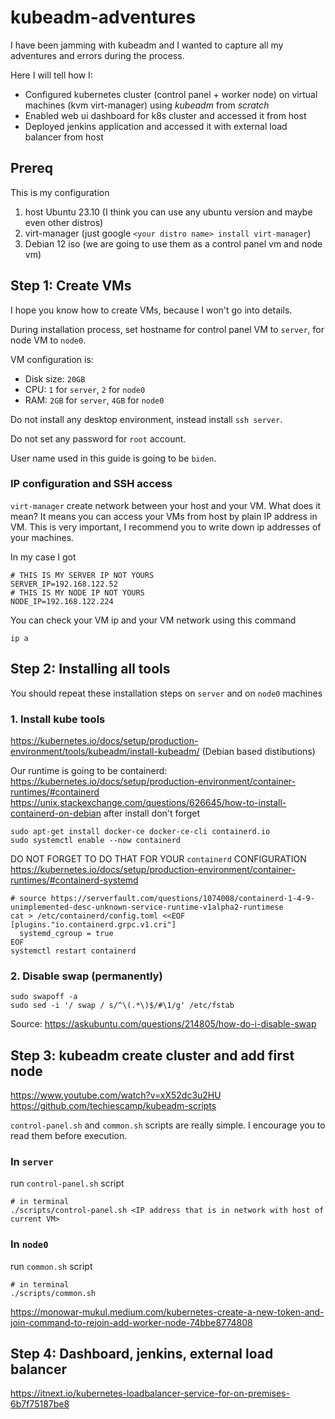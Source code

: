 # kubeadm-adventures

I have been jamming with kubeadm and I wanted to capture all my adventures and errors during the process. 

Here I will tell how I: 
- Configured kubernetes cluster (control panel + worker node) on virtual machines (kvm virt-manager) using *kubeadm* from *scratch*
- Enabled web ui dashboard for k8s cluster and accessed it from host
- Deployed jenkins application and accessed it with external load balancer from host 

## Prereq

This is my configuration
1. host Ubuntu 23.10 (I think you can use any ubuntu version and maybe even other distros)
2. virt-manager (just google `<your distro name> install virt-manager`)
3. Debian 12 iso (we are going to use them as a control panel vm and node vm)

## Step 1: Create VMs

I hope you know how to create VMs, because I won't go into details. 

During installation process, set hostname for control panel VM to `server`, for node VM to `node0`.

VM configuration is:
- Disk size: `20GB`
- CPU: `1` for `server`, `2` for `node0`
- RAM: `2GB` for `server`, `4GB` for `node0`

Do not install any desktop environment, instead install `ssh server`. 

Do not set any password for `root` account.

User name used in this guide is going to be `biden`.

### IP configuration and SSH access 

`virt-manager` create network between your host and your VM. What does it mean? It means you can access your VMs from host by plain IP address in VM. This is very important, I recommend you to write down ip addresses of your machines. 

In my case I got 
```
# THIS IS MY SERVER IP NOT YOURS
SERVER_IP=192.168.122.52
# THIS IS MY NODE IP NOT YOURS 
NODE_IP=192.168.122.224
```

You can check your VM ip and your VM network using this command 
```
ip a
```

## Step 2: Installing all tools

You should repeat these installation steps on `server` and on `node0` machines 


### 1. Install kube tools
https://kubernetes.io/docs/setup/production-environment/tools/kubeadm/install-kubeadm/ (Debian based distibutions)

Our runtime is going to be containerd: 
https://kubernetes.io/docs/setup/production-environment/container-runtimes/#containerd
https://unix.stackexchange.com/questions/626645/how-to-install-containerd-on-debian 
after install don't forget 
```
sudo apt-get install docker-ce docker-ce-cli containerd.io
sudo systemctl enable --now containerd
```

DO NOT FORGET TO DO THAT FOR YOUR `containerd` CONFIGURATION
https://kubernetes.io/docs/setup/production-environment/container-runtimes/#containerd-systemd
```
# source https://serverfault.com/questions/1074008/containerd-1-4-9-unimplemented-desc-unknown-service-runtime-v1alpha2-runtimese
cat > /etc/containerd/config.toml <<EOF
[plugins."io.containerd.grpc.v1.cri"]
  systemd_cgroup = true
EOF
systemctl restart containerd
```

### 2. Disable swap (permanently)

```
sudo swapoff -a  
sudo sed -i '/ swap / s/^\(.*\)$/#\1/g' /etc/fstab
```
Source: https://askubuntu.com/questions/214805/how-do-i-disable-swap

## Step 3: kubeadm create cluster and add first node
https://www.youtube.com/watch?v=xX52dc3u2HU
https://github.com/techiescamp/kubeadm-scripts

`control-panel.sh` and `common.sh` scripts are really simple. I encourage you to read them before execution.

### In `server`

run `control-panel.sh` script 
```
# in terminal
./scripts/control-panel.sh <IP address that is in network with host of current VM>
```

### In `node0`
run `common.sh` script 
```
# in terminal
./scripts/common.sh
```
https://monowar-mukul.medium.com/kubernetes-create-a-new-token-and-join-command-to-rejoin-add-worker-node-74bbe8774808


## Step 4: Dashboard, jenkins, external load balancer 

https://itnext.io/kubernetes-loadbalancer-service-for-on-premises-6b7f75187be8